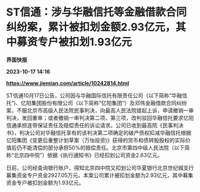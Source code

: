 # ST信通：涉与华融信托等金融借款合同纠纷案，累计被扣划金额2.93亿元，其中募资专户被扣划1.93亿元
**界面快报**

**2023-10-17 14:16**

**https://www.jiemian.com/article/10242814.html**

ST信通10月17日公告，公司因与华融国际信托有限责任公司（以下简称“华融信托”)、亿阳集团股份有限公司（以下简称“亿阳集团”）及邓伟金融借款合同纠纷案，不服北京市高级人民法院民事判决，向最高人民法院提起上诉，申请撤销一审判决，发回重审；或者撤销一审判决第二项、第三项，改判驳回华融信托要求亿阳信通承担连带保证责任及赔偿责任的诉讼请求。公司已收到最高院《民事判决书》，判决公司对华融信托享有的该判决第二项确定的破产债权扣减华融信托根据亿阳集团《变更后重整计划草案（万怡投资)》获得的货币和债转股股权的实际价值后仍不能清偿的部分承担50%的赔偿责任。北京市第四中级人民法院（以下简称“北京四中院”）依据《执行通知书》已经扣划公司资金2.63亿元。

日前，公司经查询银行账户，得知北京四中院又扣划公司华夏银行北京世纪城支行募集资金专户资金2927.05万元。本案公司累计被扣划金额为2.93亿元，其中募集资金专户被扣划金额为1.93亿元。